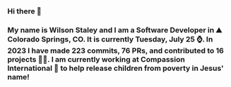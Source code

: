 ### Hi there 👋

### My name is Wilson Staley and I am a Software Developer in ⛰ Colorado Springs, CO.  It is currently Tuesday, July 25 ⌚. In 2023 I have made 223 commits, 76 PRs, and contributed to 16 projects 👨‍💻. I am currently working at Compassion International 🏢 to help release children from poverty in Jesus' name!